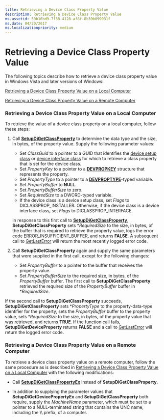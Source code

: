 ```yaml
---
title: Retrieving a Device Class Property Value
description: Retrieving a Device Class Property Value
ms.assetid: 50b16bd9-7f38-4128-af8f-8b39b099931f
ms.date: 04/20/2017
ms.localizationpriority: medium
---
```


# Retrieving a Device Class Property Value


The following topics describe how to retrieve a device class property value in Windows Vista and later versions of Windows:

[Retrieving a Device Class Property Value on a Local Computer](#retrieving-a-device-class-property-value-on-a-local-computer)

[Retrieving a Device Class Property Value on a Remote Computer](#retrieving-a-device-class-property-value-on-a-remote-computer)

### <a href="" id="retrieving-a-device-class-property-value-on-a-local-computer"></a> Retrieving a Device Class Property Value on a Local Computer

To retrieve the value of a device class property on a local computer, follow these steps:

1.  Call [**SetupDiGetClassProperty**](https://msdn.microsoft.com/library/windows/hardware/ff551086) to determine the data type and the size, in bytes, of the property value. Supply the following parameter values:

    -   Set *ClassGuid* to a pointer to a GUID that identifies the [device setup class](device-setup-classes.md) or [device interface class](device-interface-classes.md) for which to retrieve a class property that is set for the device class.
    -   Set *PropertyKey* to a pointer to a [**DEVPROPKEY**](https://msdn.microsoft.com/library/windows/hardware/ff543544) structure that represents the property.
    -   Set *PropertyType* to a pointer to a [**DEVPROPTYPE**](https://msdn.microsoft.com/library/windows/hardware/ff543546)-typed variable.
    -   Set *PropertyBuffer* to **NULL**.
    -   Set *PropertyBufferSize* to zero.
    -   Set *RequiredSize* to a DWORD-typed variable.
    -   If the device class is a device setup class, set *Flags* to DICLASSPROP_INSTALLER. Otherwise, if the device class is a device interface class, set *Flags* to DICLASSPROP_INTERFACE.

    In response to this first call to [**SetupDiGetClassProperty**](https://msdn.microsoft.com/library/windows/hardware/ff551086), **SetupDiGetClassProperty** sets \**RequiredSize* to the size, in bytes, of the buffer that is required to retrieve the property value, logs the error code ERROR_INSUFFICIENT_BUFFER, and returns **FALSE**. A subsequent call to [GetLastError](http://go.microsoft.com/fwlink/p/?linkid=169416) will return the most recently logged error code.

2.  Call **SetupDiGetClassProperty** again and supply the same parameters that were supplied in the first call, except for the following changes:
    -   Set *PropertyBuffer* to a pointer to the buffer that receives the property value.
    -   Set *PropertyBufferSize* to the required size, in bytes, of the *PropertyBuffer* buffer. The first call to **SetupDiGetClassProperty** retrieved the required size of the *PropertyBuffer* buffer in \**RequiredSize*.

If the second call to **SetupDiGetClassProperty** succeeds, **SetupDiGetClassProperty** sets \**PropertyType* to the property-data-type identifier for the property, sets the *PropertyBuffer* buffer to the property value, sets \**RequiredSize* to the size, in bytes, of the property value that was retrieved, and returns **TRUE**. If the function call fails, **SetupDiGetDeviceProperty** returns **FALSE** and a call to [GetLastError](http://go.microsoft.com/fwlink/p/?linkid=169416) will return the logged error code.

### <a href="" id="retrieving-a-device-class-property-value-on-a-remote-computer"></a> Retrieving a Device Class Property Value on a Remote Computer

To retrieve a device class property value on a remote computer, follow the same procedure as is described in [Retrieving a Device Class Property Value on a Local Computer](#retrieving-a-device-class-property-value-on-a-local-computer) with the following modifications:

-   Call [**SetupDiGetClassPropertyEx**](https://msdn.microsoft.com/library/windows/hardware/ff551090) instead of **SetupDiGetClassProperty**.

-   In addition to supplying the parameter values that **SetupDiGetDevicePropertyEx** and **SetupDiGetClassProperty** both require, supply the *MachineName* parameter, which must be set to a pointer to a NULL-terminated string that contains the UNC name, including the \\\\ prefix, of a computer.

 

 





